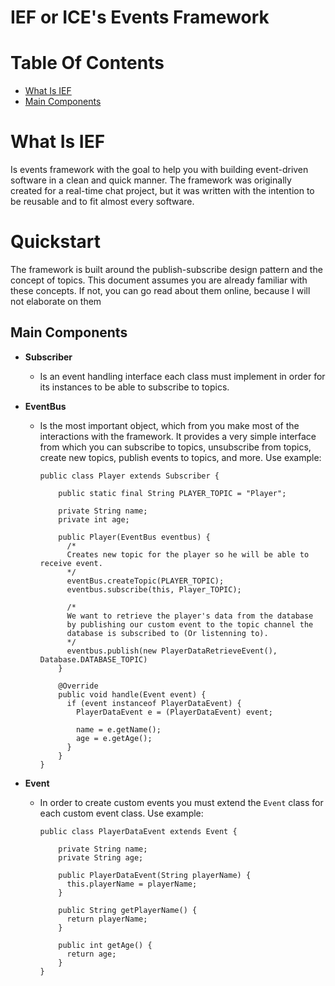 # IEF or ICE's Events Framework

# Table Of Contents
  
  * [What Is IEF](#what-is-ief)
  * [Main Components](#main_components)

# What Is IEF

Is events framework with the goal to help you with building event-driven software in a clean and quick manner.
The framework was originally created for a real-time chat project, but it was written with the intention to be reusable and to fit almost every software.

# Quickstart

The framework is built around the publish-subscribe design pattern and the concept of topics.
This document assumes you are already familiar with these concepts. If not, you can go read about them online, because I will not elaborate on them

## Main Components

  * **Subscriber**
    
    * Is an event handling interface each class must implement in order for its instances to be able to subscribe to topics. 

  * **EventBus**

    * Is the most important object, which from you make most of the interactions with the framework. It provides a very simple interface from which you can subscribe to topics,
      unsubscribe from topics, create new topics, publish events to topics, and more. Use example:
      
      ```
      public class Player extends Subscriber {
          
          public static final String PLAYER_TOPIC = "Player";

          private String name;
          private int age;

          public Player(EventBus eventbus) {
            /*
            Creates new topic for the player so he will be able to receive event.
            */
            eventBus.createTopic(PLAYER_TOPIC);
            eventbus.subscribe(this, Player_TOPIC);
            
            /*
            We want to retrieve the player's data from the database 
            by publishing our custom event to the topic channel the 
            database is subscribed to (Or listenning to).
            */
            eventbus.publish(new PlayerDataRetrieveEvent(), Database.DATABASE_TOPIC)
          }
          
          @Override
          public void handle(Event event) {
            if (event instanceof PlayerDataEvent) {
              PlayerDataEvent e = (PlayerDataEvent) event;
              
              name = e.getName();
              age = e.getAge();
            }
          }
      }
      ```

  * **Event**

    * In order to create custom events you must extend the `Event` class for each custom event class. Use example:
      
      ```
      public class PlayerDataEvent extends Event {
          
          private String name;
          private String age;
          
          public PlayerDataEvent(String playerName) {
            this.playerName = playerName;
          }
          
          public String getPlayerName() {
            return playerName;
          }
          
          public int getAge() {
            return age;
          }
      }
      ```
